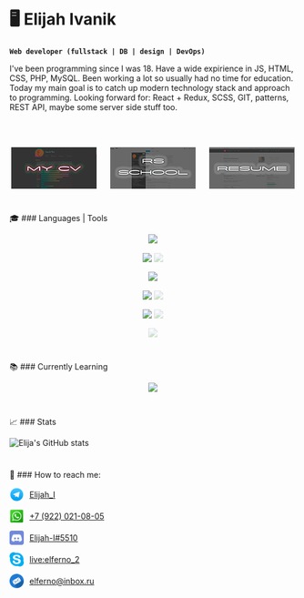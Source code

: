 # 🖥️ Elijah Ivanik

**`Web developer (fullstack | DB | design | DevOps)`**

I've been programming since I was 18. Have a wide expirience in JS, HTML, CSS, PHP, MySQL. Been working a lot so usually had no time for education. Today my main goal is to catch up modern technology stack and approach to programming. Looking forward for: React + Redux, SCSS, GIT, patterns, REST API, maybe some server side stuff too.

<br />
<br />

<p align="center">
  <a href="https://elijah-i.github.io/rsschool-cv/" target="_blank"><img alt="my cv" title="my cv" src="https://raw.githubusercontent.com/Elijah-I/Elijah-I/main/cv.png"/></a>&nbsp;&nbsp;&nbsp;&nbsp;&nbsp;&nbsp;<a href="https://app.rs.school/cv/49635939-df7b-41a0-b0a8-90ff67432a7f" target="_blank"><img alt="my cv" title="my cv" src="https://raw.githubusercontent.com/Elijah-I/Elijah-I/main/rs-school.png"/></a>&nbsp;&nbsp;&nbsp;&nbsp;&nbsp;&nbsp;<a href="https://ekaterinburg.hh.ru/resume/42144bfaff0649b4270039ed1f7766774b4363" target="_blank"><img alt="my cv" title="my cv" src="https://raw.githubusercontent.com/Elijah-I/Elijah-I/main/resume.png"/></a>
</p>

#

🎓 ### Languages | Tools

<p align="center">
  <img src="https://skillicons.dev/icons?i=js,css,html,scss" />
</p>

<p align="center">
  <img src="https://skillicons.dev/icons?i=nodejs,php,mysql" />
  <img src="https://skillicons.dev/icons?i=mongo,nginx,bsd" style="opacity: 0.3" />
</p>

<p align="center">
  <img src="https://skillicons.dev/icons?i=react,redux,jest" />
</p>

<p align="center">
  <img src="https://skillicons.dev/icons?i=git,webpack" />
  <img src="https://skillicons.dev/icons?i=vite,gulp" style="opacity: 0.3" />
</p>

<p align="center">
  <img src="https://skillicons.dev/icons?i=photoshop,pr,ae" />
  <img src="https://skillicons.dev/icons?i=figma" style="opacity: 0.3" />
</p>

<p align="center">
  <img src="https://skillicons.dev/icons?i=solidity" style="opacity: 0.3" />
</p>

#

📚 ### Currently Learning

<p align="center">
  <img src="https://skillicons.dev/icons?i=react,redux,jest" />
</p>

#

📈 ### Stats

![Elija's GitHub stats](https://github-readme-stats.vercel.app/api?username=Elijah-I&show_icons=true&theme=gruvbox)

#

🤙 ### How to reach me:

<a href="https://t.me/Elijah_I" target="_blank" style="display: block; margin-bottom: 10px;">
<img align="center" src="https://raw.githubusercontent.com/Elijah-I/Elijah-I/main/telegram.png" style="padding-right:10px; padding-bottom: 3px; width: 25px;">Elijah_I</a>

<a href="https://wa.me/79220210805" target="_blank" style="display: block; margin-bottom: 10px;">
<img align="center" src="https://raw.githubusercontent.com/Elijah-I/Elijah-I/main/whatsapp.png" style="padding-right:10px; padding-bottom: 3px; width: 25px;">+7 (922) 021-08-05</a>

<a href="https://discordapp.com/users/Elijah-I#5510" target="_blank" style="display: block; margin-bottom: 10px;">
<img align="center" src="https://raw.githubusercontent.com/Elijah-I/Elijah-I/main/discord.png" style="padding-right:10px; padding-bottom: 3px; width: 25px;">Elijah-I#5510</a>

<a href="skype:live:elferno_2?chat" target="_blank" style="display: block; margin-bottom: 10px;">
<img align="center" src="https://raw.githubusercontent.com/Elijah-I/Elijah-I/main/skype.png" style="padding-right:10px; padding-bottom: 3px; width: 25px;">live:elferno_2</a>

<a href="mailto:elferno@inbox.ru" target="_blank">
<img align="center" src="https://raw.githubusercontent.com/Elijah-I/Elijah-I/main/email.png" style="padding-right:10px; padding-bottom: 3px; width: 25px;">elferno@inbox.ru</a>
